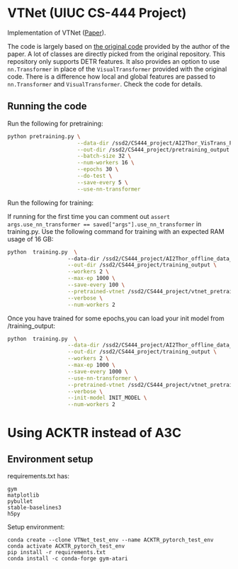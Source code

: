 # VTNet (UIUC CS-444 Project)
Implementation of VTNet ([Paper](https://arxiv.org/pdf/2105.09447.pdf)).

The code is largely based on [the original code](https://github.com/xiaobaishu0097/ICLR_VTNet) provided by the author of the paper. A lot of classes are directly picked from the original repository. This repository only supports DETR features. It also provides an option to use `nn.Transformer` in place of the `VisualTransformer` provided with the original code. There is a difference how local and global features are passed to `nn.Transformer` and `VisualTransformer`. Check the code for details.

## Running the code
Run the following for pretraining:
```bash
python pretraining.py \
                      --data-dir /ssd2/CS444_project/AI2Thor_VisTrans_Pretrain_Data \
                      --out-dir /ssd2/CS444_project/pretraining_output \
                      --batch-size 32 \
                      --num-workers 16 \
                      --epochs 30 \
                      --do-test \
                      --save-every 5 \
                      --use-nn-transformer
```

Run the following for training:

If running for the first time you can comment out ```assert args.use_nn_transformer == saved["args"].use_nn_transformer``` in training.py.
Use the following command for training with an expected RAM usage of 16 GB:
```bash
python  training.py  \                                                                                                                                                                                                         ─╯
                   --data-dir /ssd2/CS444_project/AI2Thor_offline_data_2.0.2 \
                   --out-dir /ssd2/CS444_project/training_output \
                   --workers 2 \
                   --max-ep 1000 \
                   --save-every 100 \
                   --pretrained-vtnet /ssd2/CS444_project/vtnet_pretrained_checkpoint.pth \
                   --verbose \
                   --num-workers 2

```

Once you have trained for some epochs,you can load your init model from /training_output: 
```bash
python  training.py  \
                   --data-dir /ssd2/CS444_project/AI2Thor_offline_data_2.0.2 \
                   --out-dir /ssd2/CS444_project/training_output \
                   --workers 2 \
                   --max-ep 1000 \
                   --save-every 1000 \
                   --use-nn-transformer \
                   --pretrained-vtnet /ssd2/CS444_project/vtnet_pretrained_checkpoint.pth \
                   --verbose \
                   --init-model INIT_MODEL \
                   --num-workers 2

```

# Using ACKTR instead of A3C

## Environment setup

requirements.txt has:
```
gym
matplotlib
pybullet
stable-baselines3
h5py
```

Setup environment:
```
conda create --clone VTNet_test_env --name ACKTR_pytorch_test_env 
conda activate ACKTR_pytorch_test_env
pip install -r requirements.txt  
conda install -c conda-forge gym-atari
```


